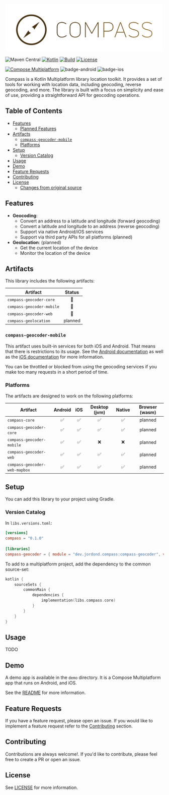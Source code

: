 <img width="500px" src="art/logo-full.png" alt="logo"/>
<br />

![Maven Central](https://img.shields.io/maven-central/v/dev.jordond/compass)
[![Kotlin](https://img.shields.io/badge/kotlin-v1.9.23-blue.svg?logo=kotlin)](http://kotlinlang.org)
[![Build](https://github.com/jordond/compass/actions/workflows/ci.yml/badge.svg)](https://github.com/jordond/compass/actions/workflows/ci.yml)
[![License](https://img.shields.io/github/license/jordond/compass)](https://opensource.org/license/mit/)

[![Compose Multiplatform](https://img.shields.io/badge/Compose%20Multiplatform-v1.6.1-blue)](https://github.com/JetBrains/compose-multiplatform)
![badge-android](http://img.shields.io/badge/platform-android-6EDB8D.svg?style=flat)
![badge-ios](http://img.shields.io/badge/platform-ios-CDCDCD.svg?style=flat)

Compass is a Kotlin Multiplatform library location toolkit. It provides a set of tools for working
with location data, including geocoding, reverse geocoding, and more. The
library is built with a focus on simplicity and ease of use, providing a straightforward API for
geocoding operations.

## Table of Contents

- [Features](#features)
    - [Planned Features](#planned-features)
- [Artifacts](#artifacts)
  - [`compass-geocoder-mobile`](#compass-geocoder-mobile)
  - [Platforms](#platforms)
- [Setup](#setup)
    - [Version Catalog](#version-catalog)
- [Usage](#usage)
- [Demo](#demo)
- [Feature Requests](#feature-requests)
- [Contributing](#contributing)
- [License](#license)
    - [Changes from original source](#changes-from-original-source)

## Features

- **Geocoding**:
    - Convert an address to a latitude and longitude (forward geocoding)
    - Convert a latitude and longitude to an address (reverse geocoding)
  - Support via native Android/iOS services
  - Support via third party APIs for all platforms (planned)
- **Geolocation**: (planned)
    - Get the current location of the device
    - Monitor the location of the device

## Artifacts

This library includes the following artifacts:

| Artifact                  | Status  |
|---------------------------|:-------:|
| `compass-geocoder-core`   |   🚧    |
| `compass-geocoder-mobile` |   🚧    |
| `compass-geocoder-web`    |   🚧    |
| `compass-geolocation`     | planned |

### `compass-geocoder-mobile`

This artifact uses built-in services for both iOS and Android. That means that there is restrictions
to its usage. See
the [Android documentation](https://developer.android.com/reference/android/location/Geocoder) as
well as the [iOS documentation](https://developer.apple.com/documentation/corelocation/clgeocoder)
for more information.

You can be throttled or blocked from using the geocoding services if you make too many requests in a
short period of time.

### Platforms

The artifacts are designed to work on the following platforms:

| Artifact                      | Android | iOS | Desktop (jvm) | Native | Browser (wasm) |
|-------------------------------|:-------:|:---:|:-------------:|:------:|:--------------:|
| `compass-core`                |    ✅    |  ✅  |       ✅       |   ✅    |    planned     |
| `compass-geocoder-core`       |    ✅    |  ✅  |       ✅       |   ✅    |    planned     |
| `compass-geocoder-mobile`     |    ✅    |  ✅  |       ❌       |   ❌    |    planned     |
| `compass-geocoder-web`        |    ✅    |  ✅  |       ✅       |   ✅    |    planned     |
| `compass-geocoder-web-mapbox` |    ✅    |  ✅  |       ✅       |   ✅    |    planned     |

## Setup

You can add this library to your project using Gradle.

### Version Catalog

In `libs.versions.toml`:

```toml
[versions]
compass = "0.1.0"

[libraries]
compass-geocoder = { module = "dev.jordond.compass:compass-geocoder", version.ref = "compass" }
```

To add to a multiplatform project, add the dependency to the common source-set:

```kotlin
kotlin {
    sourceSets {
        commonMain {
            dependencies {
                implementation(libs.compass.core)
            }
        }
    }
}
```

## Usage

TODO

## Demo

A demo app is available in the `demo` directory. It is a Compose Multiplatform app that runs on
Android, and iOS.

See the [README](demo/README.md) for more information.

## Feature Requests

If you have a feature request, please open an issue. If you would like to implement a feature
request refer to the [Contributing](#contributing) section.

## Contributing

Contributions are always welcome!. If you'd like to contribute, please feel free to create a PR or
open an issue.

## License

See [LICENSE](LICENSE) for more information.